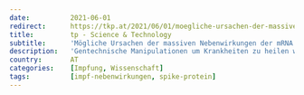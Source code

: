 ```yaml
---
date:          2021-06-01
redirect:      https://tkp.at/2021/06/01/moegliche-ursachen-der-massiven-nebenwirkungen-der-mrna-impfstofferz/
title:         tp - Science & Technology
subtitle:      'Mögliche Ursachen der massiven Nebenwirkungen der mRNA Impfstofferz'
description:   'Gentechnische Manipulationen um Krankheiten zu heilen werden seit einer Reihe von Jahren verfolgt. Insbesondere in der Krebsbehandlung hat man darauf gesetzt. Wenn man damit kranken Menschen noch eine Chance geben kann, ist das eine gute Suche. Setzt man aber solche Mittel bei Gesunden ein, sollte man genau wissen, dass man keinen Schaden anrichtet, denn das …'
country:       AT
categories:    [Impfung, Wissenschaft]
tags:          [impf-nebenwirkungen, spike-protein]
---
```

